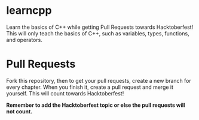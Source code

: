 # learncpp
Learn the basics of C++ while getting Pull Requests towards Hacktoberfest!
This will only teach the basics of C++, such as variables, types, functions, and operators.

# Pull Requests
Fork this repository, then to get your pull requests, create a new branch for every chapter. When you finish it, create a pull request and merge it yourself. This will count towards Hacktoberfest!

**Remember to add the Hacktoberfest topic or else the pull requests will not count.**
